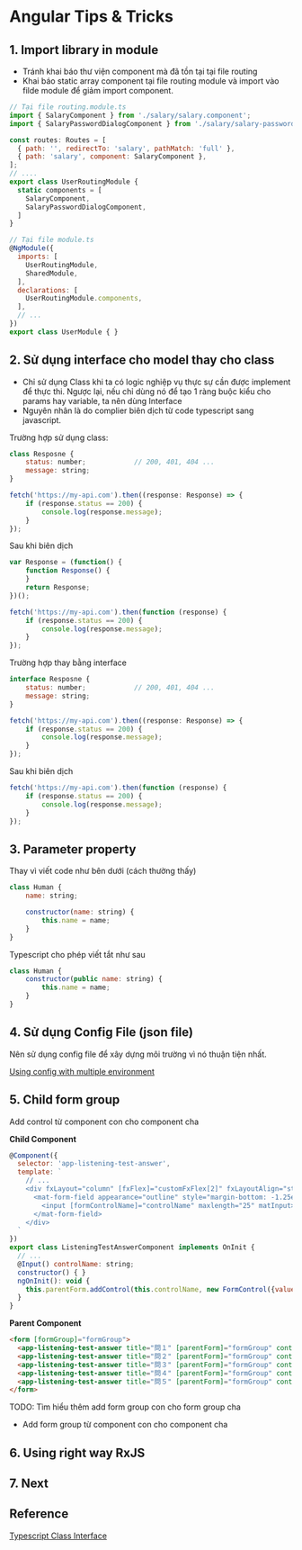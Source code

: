 # Angular Tips & Tricks

## 1. Import library in module

- Tránh khai báo thư viện component mà đã tồn tại tại file routing
- Khai báo static array component tại file routing module và import vào filde module để giảm import component.

```js
// Tại file routing.module.ts
import { SalaryComponent } from './salary/salary.component';
import { SalaryPasswordDialogComponent } from './salary/salary-password-dialog.component';

const routes: Routes = [
  { path: '', redirectTo: 'salary', pathMatch: 'full' },
  { path: 'salary', component: SalaryComponent },
];
// ....
export class UserRoutingModule {
  static components = [
    SalaryComponent,
    SalaryPasswordDialogComponent,
  ]
}

// Tại file module.ts
@NgModule({
  imports: [
    UserRoutingModule,
    SharedModule,
  ],
  declarations: [
    UserRoutingModule.components,
  ],
  // ...
})
export class UserModule { }
```

## 2. Sử dụng interface cho model thay cho class

- Chỉ sử dụng Class khi ta có logic nghiệp vụ thực sự cần được implement để thực thi. Ngược lại, nếu chỉ dùng nó để tạo 1 ràng buộc kiểu cho params hay variable, ta nên dùng Interface
- Nguyên nhân là do complier biên dịch từ code typescript sang javascript.

Trường hợp sử dụng class:

```js
class Resposne {
    status: number;            // 200, 401, 404 ...
    message: string;
}

fetch('https://my-api.com').then((response: Response) => {
    if (response.status == 200) {
        console.log(response.message);
    }
});
```

Sau khi biên dịch

```js
var Response = (function() {
    function Response() {
    }
    return Response;
})();

fetch('https://my-api.com').then(function (response) {
    if (response.status == 200) {
        console.log(response.message);
    }
});
```

Trường hợp thay bằng interface

```js
interface Resposne {
    status: number;            // 200, 401, 404 ...
    message: string;
}

fetch('https://my-api.com').then((response: Response) => {
    if (response.status == 200) {
        console.log(response.message);
    }
});
```

Sau khi biên dịch

```js
fetch('https://my-api.com').then(function (response) {
    if (response.status == 200) {
        console.log(response.message);
    }
});
```

## 3. Parameter property

Thay vì viết code như bên dưới (cách thường thấy)

```js
class Human {
    name: string;

    constructor(name: string) {
        this.name = name;
    }
}
```

Typescript cho phép viết tắt như sau

```js
class Human {
    constructor(public name: string) {
        this.name = name;
    }
}
```

## 4. Sử dụng Config File (json file)

Nên sử dụng config file để  xây dựng môi trường vì nó thuận tiện nhất.

[Using config with multiple environment](https://mokkapps.de/blog/how-to-build-an-angular-app-once-and-deploy-it-to-multiple-environments/)

## 5. Child form group

Add control từ component con cho component cha

**Child Component**

```js
@Component({
  selector: 'app-listening-test-answer',
  template: `
    // ...
    <div fxLayout="column" [fxFlex]="customFxFlex[2]" fxLayoutAlign="start center">
      <mat-form-field appearance="outline" style="margin-bottom: -1.25em; width: 100%;">
        <input [formControlName]="controlName" maxlength="25" matInput>
      </mat-form-field>
    </div>
  `
})
export class ListeningTestAnswerComponent implements OnInit {
  // ...
  @Input() controlName: string;
  constructor() { }
  ngOnInit(): void {
    this.parentForm.addControl(this.controlName, new FormControl({value: '', disabled: this.isDisabled}));
  }
}
```

**Parent Component**

```html
<form [formGroup]="formGroup">
  <app-listening-test-answer title="問１" [parentForm]="formGroup" controlName="answer1"></app-listening-test-answer>
  <app-listening-test-answer title="問２" [parentForm]="formGroup" controlName="answer2"></app-listening-test-answer>
  <app-listening-test-answer title="問３" [parentForm]="formGroup" controlName="answer3"></app-listening-test-answer>
  <app-listening-test-answer title="問４" [parentForm]="formGroup" controlName="answer4"></app-listening-test-answer>
  <app-listening-test-answer title="問５" [parentForm]="formGroup" controlName="answer5"></app-listening-test-answer>
</form>
```

TODO: Tìm hiểu thêm add form group con cho form group cha

- Add form group từ component con cho component cha

## 6. Using right way RxJS

## 7. Next

## Reference

[Typescript Class Interface](https://viblo.asia/p/typescript-class-interface-chung-khac-gi-voi-class-interface-trong-c-java-YWOZryzrKQ0)
